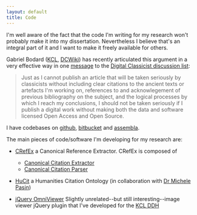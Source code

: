 ```yaml
---
layout: default
title: Code
---
```

I'm well aware of the fact that the code I'm writing for my research won't probably make it into my dissertation.
Nevertheless I believe that's an integral part of it and I want to make it freely available for others.

Gabriel Bodard ([KCL](http://www.kcl.ac.uk/artshums/depts/ddh/people/core/bodard), [DCWiki](wiki.digitalclassicist.org/User:GabrielBodard)) has recently articulated this argument in a very effective way in one [message](https://www.jiscmail.ac.uk/cgi-bin/webadmin?A2=digitalclassicist;a90e97f7.1202) to the [Digital Classicist discussion list](http://www.jiscmail.ac.uk/digitalclassicist):
> Just as I cannot publish an article that will be taken seriously by
> classicists without including clear citations to the ancient texts or
> artefacts I'm working on, references to and acknowlegement of previous
> bibliography on the subject, and the logical processes by which I
> reach my conclusions, I should not be taken seriously if I publish a
> digital work without making both the data and software licensed Open
> Access and Open Source.

I have codebases on [github](https://github.com/mromanello), [bitbucket](https://bitbucket.org/56k) and [assembla](www.assembla.com/profile/mromanello).

The main pieces of code/software I'm developing for my research are:

*	[CRefEx](https://github.com/mromanello/CRefEx) a Canonical Reference Extractor. CRefEx is composed of

	*	[Canonical Citation Extractor](https://github.com/mromanello/CitationExtractor)
	*	[Canonical Citation Parser](https://github.com/mromanello/CitationParser)
*	[HuCit](https://bitbucket.org/56k/hucit) a Humanities Citation Ontology (in collaboration with [Dr Michele Pasin](http://www.kcl.ac.uk/artshums/depts/ddh/people/core/pasin))
*	[jQuery OmniViewer](https://github.com/kcl-ddh/omniviewer) Slightly unrelated--but still interesting--image viewer jQuery plugin that I've developed for the [KCL DDH](https://github.com/kcl-ddh)